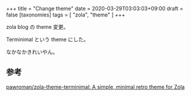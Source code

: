 +++
title = "Change theme"
date = 2020-03-29T03:03:03+09:00
draft = false
[taxonomies]
tags = [ "zola", "theme" ]
+++

zola blog の theme 変更。

<!-- more -->

Terminimal という theme にした。

なかなかきれいやん。

## 参考

[pawroman/zola-theme-terminimal: A simple, minimal retro theme for Zola](https://github.com/pawroman/zola-theme-terminimal)
